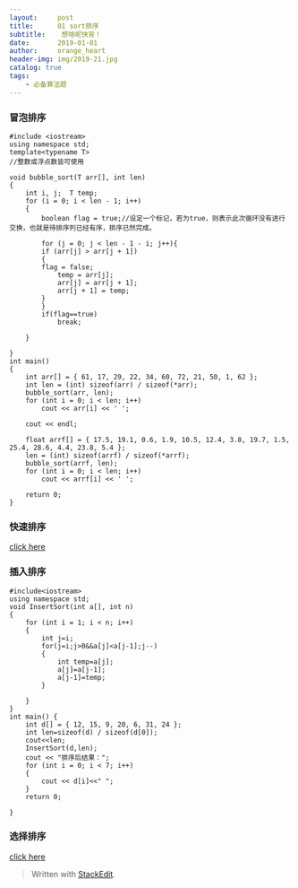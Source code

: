 ```yaml
---
layout:     post
title:      01 sort排序
subtitle:    想啥呢快背！
date:       2019-01-01
author:     orange_heart
header-img: img/2019-21.jpg
catalog: true
tags:
    - 必备算法题
---
```


### 冒泡排序


```objc
#include <iostream>
using namespace std;
template<typename T>  
//整数或浮点数皆可使用

void bubble_sort(T arr[], int len)
{
    int i, j;  T temp;
    for (i = 0; i < len - 1; i++)
    {
	    boolean flag = true;//设定一个标记，若为true，则表示此次循环没有进行交换，也就是待排序列已经有序，排序已然完成。
	    
        for (j = 0; j < len - 1 - i; j++){
        if (arr[j] > arr[j + 1])
        {
        flag = false;
            temp = arr[j];
            arr[j] = arr[j + 1];
            arr[j + 1] = temp;
        }
        }
        if(flag==true)
	        break;

	}

}
int main()
{
    int arr[] = { 61, 17, 29, 22, 34, 60, 72, 21, 50, 1, 62 };
    int len = (int) sizeof(arr) / sizeof(*arr);
    bubble_sort(arr, len);
    for (int i = 0; i < len; i++)
        cout << arr[i] << ' ';
 
    cout << endl;
 
    float arrf[] = { 17.5, 19.1, 0.6, 1.9, 10.5, 12.4, 3.8, 19.7, 1.5, 25.4, 28.6, 4.4, 23.8, 5.4 };
    len = (int) sizeof(arrf) / sizeof(*arrf);
    bubble_sort(arrf, len);
    for (int i = 0; i < len; i++)
        cout << arrf[i] << ' ';
 
    return 0;
}
```

### 快速排序

[click here](https://aydove.github.io/2019/03/27/09-1-%E9%80%92%E5%BD%92%E5%BF%AB%E6%8E%92/)

### 插入排序
```objc
#include<iostream>
using namespace std;
void InsertSort(int a[], int n)
{
    for (int i = 1; i < n; i++)
    {
    	int j=i;
    	for(j=i;j>0&&a[j]<a[j-1];j--)
    	{
    		int temp=a[j];
    		a[j]=a[j-1];
    		a[j-1]=temp;
    	}

    }
}
int main() {
    int d[] = { 12, 15, 9, 20, 6, 31, 24 };
    int len=sizeof(d) / sizeof(d[0]);
    cout<<len;
    InsertSort(d,len);
    cout << "排序后结果：";
    for (int i = 0; i < 7; i++)
    {
        cout << d[i]<<" ";
    }
    return 0;

}

```

### 选择排序

[click here](https://www.cnblogs.com/chengxiao/p/6103002.html)


> Written with [StackEdit](https://stackedit.io/).


<!--stackedit_data:
eyJoaXN0b3J5IjpbLTE2OTc4NzAyNjIsMzM5NzkwNDM2XX0=
-->